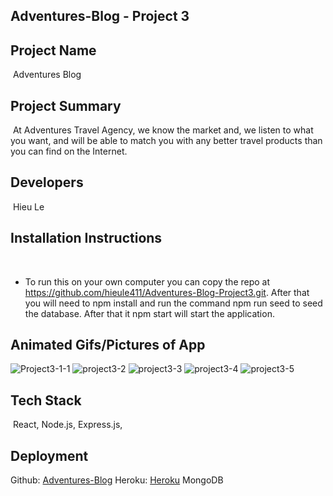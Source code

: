 ## Adventures-Blog - Project 3

 ## Project Name

​ Adventures Blog

## Project Summary
​ 
At Adventures Travel Agency, we know the market and, we listen to what you want, and will be able to match you with any better travel products than you can find on the Internet.
​
## Developers
​
Hieu Le
​
## Installation Instructions
​
​
- To run this on your own computer you can copy the repo at https://github.com/hieule411/Adventures-Blog-Project3.git. After that you will need to npm install and run the command npm run seed to seed the database. After that it npm start will start the application.
​
​
## Animated Gifs/Pictures of App

![Project3-1-1](https://user-images.githubusercontent.com/105993700/199390241-8a20d1b1-7821-464c-84d3-325490ec9046.jpg)
![project3-2](https://user-images.githubusercontent.com/105993700/199154844-7516fce7-877a-4318-ae04-36c7fc23a4ee.jpg)
![project3-3](https://user-images.githubusercontent.com/105993700/199154850-8996e6a0-16ff-4128-a96c-b13a58d47386.jpg)
![project3-4](https://user-images.githubusercontent.com/105993700/199154857-83e4f59e-2d49-4787-94d6-534c9fb12d5d.jpg)
![project3-5](https://user-images.githubusercontent.com/105993700/199154858-084f31e6-afa4-48bb-b03e-a6065b7851e4.jpg)

## Tech Stack
​
React, 
Node.js, 
Express.js,

## Deployment

Github: [Adventures-Blog](https://github.com/hieule411/Adventures-Blog-Project3.git)
Heroku: [Heroku](https://git.heroku.com/adventures-travel-agency.git)
MongoDB 

